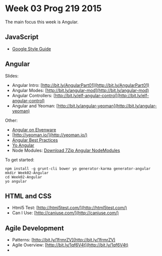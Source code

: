 # Week 03 Prog 219 2015

The main focus this week is Angular.

## JavaScript

- [Google Style Guide][styleGuide]

[styleGuide]:http://google-styleguide.googlecode.com/svn/trunk/javascriptguide.xml

## Angular

Slides:
- Angular Intro: [http://bit.ly/AngularPart01](http://bit.ly/AngularPart01)
- Angular Modes: [http://bit.ly/angular-mod](http://bit.ly/angular-mod)
- Angular Controllers: [http://bit.ly/elf-angular-control](http://bit.ly/elf-angular-control)
- Angular and Yeoman: [http://bit.ly/angular-yeoman](http://bit.ly/angular-yeoman)

Other:
- [Angular on Elvenware][angelf]
- [http://yeoman.io/](http://yeoman.io/)
- [Angular Best Practices][angBest]
- [Yo Angular](https://github.com/yeoman/generator-angular)
- Node Modules: [Download 7Zip Angular NodeModules](http://bit.ly/ang-node-modules)
 

[angBest]: https://docs.google.com/document/d/1XXMvReO8-Awi1EZXAXS4PzDzdNvV6pGcuaF4Q9821Es/pub
[angelf]:http://elvenware.com/charlie/development/web/JavaScript/Angular.html

To get started:

    npm install -g grunt-cli bower yo generator-karma generator-angular
    mkdir Week02-Angular
    cd Week02-Angular
    yo angular

## HTML and CSS

- Html5 Test: [http://html5test.com/](http://html5test.com/)
- Can I Use: [http://caniuse.com/](http://caniuse.com/) 

## Agile Development

- Patterns: [http://bit.ly/1frmrZV](http://bit.ly/1frmrZV)
- Agile Overview: [http://bit.ly/1qf6V4t](http://bit.ly/1qf6V4t)
- 
